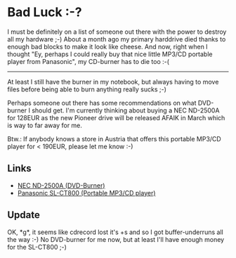 # Bad Luck :-?

I must be definitely on a list of someone out there with the power to destroy all my hardware ;-) About a month ago my primary harddrive died thanks to enough bad blocks to make it look like cheese. And now, right when I thought "Ey, perhaps I could really buy that nice little MP3/CD portable player from Panasonic", my CD-burner has to die too :-(

--------------

At least I still have the burner in my notebook, but always having to move files before being able to burn anything really sucks ;-)

Perhaps someone out there has some recommendations on what DVD-burner I should get. I'm currently thinking about buying a NEC ND-2500A for 128EUR as the new Pioneer drive will be released AFAIK in March which is way to far away for me.

Btw.: If anybody knows a store in Austria that offers this portable MP3/CD player for < 190EUR, please let me know :-)

## Links

<ul>
<li><a href="http://www.nec.co.uk/DVDRW_ND2500.aspx">NEC ND-2500A (DVD-Burner)</a></li>
<li><a href="http://catalog2.panasonic.com/webapp/wcs/stores/servlet/ModelList?storeId=11251&amp;catalogId=11005&amp;catGroupId=11119">Panasonic SL-CT800 (Portable MP3/CD player)</a></li>
</ul>

## Update

OK, \*g\*, it seems like cdrecord lost it's +s and so I got buffer-underruns all the way :-) No DVD-burner for me now, but at least I'll have enough money for the SL-CT800 ;-)
